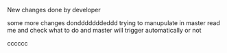New changes done by developer

some more changes dondddddddeddd
trying to manupulate in master read me and check what to do and master will trigger automatically or not

cccccc

